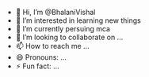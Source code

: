 - 👋 Hi, I’m @BhalaniVishal
- 👀 I’m interested in learning new things 
- 🌱 I’m currently persuing mca
- 💞️ I’m looking to collaborate on ...
- 📫 How to reach me ...
- 😄 Pronouns: ...
- ⚡ Fun fact: ...

<!---
BhalaniVishal/BhalaniVishal is a ✨ special ✨ repository because its `README.md` (this file) appears on your GitHub profile.
You can click the Preview link to take a look at your changes.
--->
